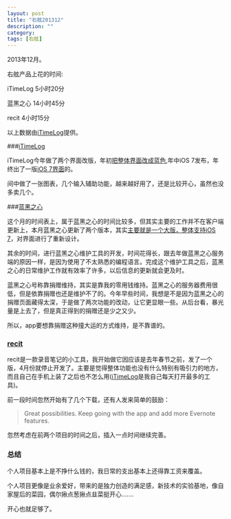 ```yaml
---
layout: post
title: "右舷201312"
description: ""
category: 
tags: [右舷]
---
```


2013年12月。

右舷产品上花的时间:

iTimeLog 5小时20分

蓝黑之心 14小时45分

recit 4小时15分

以上数据由[iTimeLog](https://itunes.apple.com/cn/app/itimelog/id423263073?l=en&mt=8)提供。

###[iTimeLog](https://itunes.apple.com/cn/app/itimelog/id423263073?l=en&mt=8)

iTimeLog今年做了两个界面改版，年初[把整体界面改成蓝色](http://starb.me/2013/03/30/itimelog20-new-ui),年中iOS 7发布，年终出了一版[iOS 7界面](http://starb.me/2013/12/05/nera-v30-new-face/)的。

间中做了一张图表，几个输入辅助功能，越来越好用了，还是比较开心，虽然也没多卖几个。


###[蓝黑之心](https://itunes.apple.com/cn/app/lan-hei-zhi-xin/id571540427?mt=8)

这个月的时间表上，属于蓝黑之心的时间比较多，但其实主要的工作并不在客户端更新上，本月蓝黑之心更新了两个版本，其实[主要就是一个大版，整体支持iOS 7](http://starb.me/2013/12/05/nera-v30-new-face/)，对界面进行了重新设计。

其余的时间，进行蓝黑之心维护工具的开发，时间花得长，跟去年做蓝黑之心服务端的原因一样，是因为使用了不太熟悉的编程语言。完成这个维护工具之后，蓝黑之心的日常维护工作就有效率了许多，以后信息的更新就会更及时。

蓝黑之心号称靠捐赠维持，其实是靠我的零用钱维持。蓝黑之心的服务器费用很低，但是依靠捐赠也还是维护不了的。今年早些时间，我想是不是因为蓝黑之心的捐赠页面藏得太深，于是做了两次功能的改动，让它更显眼一些。从后台看，暴光量是上去了，但是真正得到的捐赠还是少之又少。

所以，app要想靠捐赠这种撞大运的方式维持，是不靠谱的。

### [recit](https://itunes.apple.com/cn/app/recit/id600773786?mt=8)

recit是一款录音笔记的小工具，我开始做它因应该是去年春节之前，发了一个版，4月份就停止开发了。主要是觉得整体功能也没有什么特别有吸引力的地方，而且自己在手机上装了之后也不怎么用([iTimeLog](https://itunes.apple.com/cn/app/itimelog/id423263073?l=en&mt=8)是我自己每天打开最多的工具)。

前一段时间忽然开始有了几个下载，还有人发来简单的鼓励：
> Great possibilities. Keep going with the app and add more Evernote features. 

忽然考虑在前两个项目的时间之后，插入一点时间继续完善。

### 总结

个人项目基本上是不挣什么钱的，我日常的支出基本上还得靠工资来覆盖。

个人项目更像是业余爱好，带来的是独力创造的满足感，新技术的实验基地，像自家屋后的菜园，偶尔揪点葱揪点韭菜挺开心.......

开心也就足够了。
